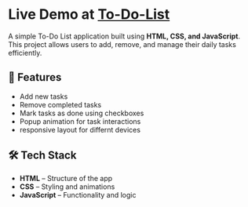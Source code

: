 # Live Demo at [To-Do-List](https://pankaj-2702.github.io/task-manager/)

A simple To-Do List application built using **HTML, CSS, and JavaScript**.  
This project allows users to add, remove, and manage their daily tasks efficiently.

## 🚀 Features
- Add new tasks  
- Remove completed tasks  
- Mark tasks as done using checkboxes  
- Popup animation for task interactions
- responsive layout for differnt devices

## 🛠️ Tech Stack
- **HTML** – Structure of the app  
- **CSS** – Styling and animations  
- **JavaScript** – Functionality and logic  


